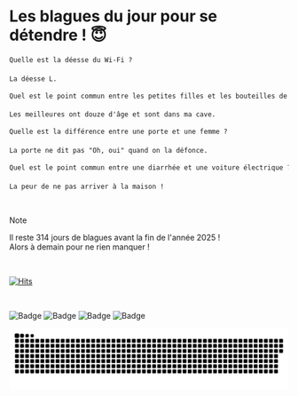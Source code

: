 
<h1>Les blagues du jour pour se détendre ! 😇</h1>

```diff
Quelle est la déesse du Wi-Fi ?

La déesse L.
```

```diff
Quel est le point commun entre les petites filles et les bouteilles de vin ?

Les meilleures ont douze d'âge et sont dans ma cave.
```

```diff
Quelle est la différence entre une porte et une femme ?

La porte ne dit pas "Oh, oui" quand on la défonce.
```

```diff
Quel est le point commun entre une diarrhée et une voiture électrique ?

La peur de ne pas arriver à la maison !
```

<br/>

> [!NOTE]
> Il reste 314 jours de blagues avant la fin de l'année 2025 ! <br/>
> Alors à demain pour ne rien manquer !

<br/>


[![Hits](https://hits.seeyoufarm.com/api/count/incr/badge.svg?url=https%3A%2F%2Fgithub.com%2FClems02%2Fhit-counter&count_bg=%23003E80&title_bg=%235C9FE1&icon=powershell.svg&icon_color=%23FFFFFF&title=Visite&edge_flat=false)](https://hits.seeyoufarm.com)


<br/>


![Badge](https://img.shields.io/badge/Last%20updated%20on-white?style=for-the-badge&logo=clockify)   ![Badge](https://img.shields.io/badge/21/02-white?style=for-the-badge) ![Badge](https://img.shields.io/badge/at-white?style=for-the-badge) ![Badge](https://img.shields.io/badge/03:00-white?style=for-the-badge)


<p align="center">
 <img width="1000" src="assets/github-snake.svg" alt="snake"/>
</p>
